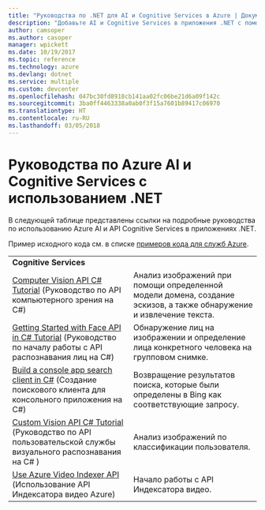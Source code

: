 ```yaml
---
title: "Руководства по .NET для AI и Cognitive Services в Azure | Документация Майкрософт"
description: "Добавьте AI и Cognitive Services в приложения .NET с помощью служб Microsoft Azure."
author: camsoper
ms.author: casoper
manager: wpickett
ms.date: 10/19/2017
ms.topic: reference
ms.technology: azure
ms.devlang: dotnet
ms.service: multiple
ms.custom: devcenter
ms.openlocfilehash: 047bc30fd8918cb141aa02fc06be21d6a09f142c
ms.sourcegitcommit: 3ba0ff4463338a0ab0f3f15a7601b89417c06970
ms.translationtype: HT
ms.contentlocale: ru-RU
ms.lasthandoff: 03/05/2018
---
```

# <a name="azure-ai-and-cognitive-service-tutorials-using-net"></a>Руководства по Azure AI и Cognitive Services с использованием .NET

В следующей таблице представлены ссылки на подробные руководства по использованию Azure AI и API Cognitive Services в приложениях .NET. 

Пример исходного кода см. в списке [примеров кода для служб Azure](https://azure.microsoft.com/resources/samples/?platform=dotnet).

| | |
|---|---|
| **Cognitive Services**| |
| [Computer Vision API C# Tutorial][1] (Руководство по API компьютерного зрения на C#) | Анализ изображений при помощи определенной модели домена, создание эскизов, а также обнаружение и извлечение текста. | 
| [Getting Started with Face API in C# Tutorial][2] (Руководство по началу работы с API распознавания лиц на C#) | Обнаружение лиц на изображении и определение лица конкретного человека на групповом снимке. | 
| [Build a console app search client in C#][3] (Создание поискового клиента для консольного приложения на C#)| Возвращение результатов поиска, которые были определены в Bing как соответствующие запросу. |
| [Custom Vision API C# Tutorial][4] (Руководство по API пользовательской службы визуального распознавания на C# ) | Анализ изображений по классификации пользователя. |
| [Use Azure Video Indexer API][5] (Использование API Индексатора видео Azure) | Начало работы с API Индексатора видео.|

[1]: /azure/cognitive-services/computer-vision/tutorials/csharptutorial
[2]: /azure/cognitive-services/face/tutorials/faceapiincsharptutorial
[3]: /azure/cognitive-services/bing-web-search/csharp-ranking-tutorial
[4]: /azure/cognitive-services/custom-vision-service/csharp-tutorial
[5]: /azure/cognitive-services/video-indexer/video-indexer-use-apis

